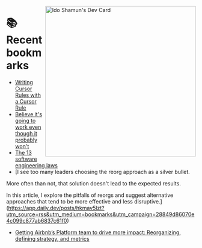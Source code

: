 <a href="https://app.daily.dev/idoshamun"><img src="https://api.daily.dev/devcards/v2/28849d86070e4c099c877ab6837c61f0.png?type=default&r=auy" align="right" width="400" alt="Ido Shamun's Dev Card"/></a>

# 📚 Recent bookmarks
<!-- BOOKMARKS:START -->
- [Writing Cursor Rules with a Cursor Rule](https://app.daily.dev/posts/wuxvRSu1e?utm_source=rss&utm_medium=bookmarks&utm_campaign=28849d86070e4c099c877ab6837c61f0)
- [Believe it&#39;s going to work even though it probably won&#39;t](https://app.daily.dev/posts/2pfEDetm0?utm_source=rss&utm_medium=bookmarks&utm_campaign=28849d86070e4c099c877ab6837c61f0)
- [The 13 software engineering laws](https://app.daily.dev/posts/Pahg487q0?utm_source=rss&utm_medium=bookmarks&utm_campaign=28849d86070e4c099c877ab6837c61f0)
- [I see too many leaders choosing the reorg approach as a silver bullet.

More often than not, that solution doesn&#39;t lead to the expected results.

In this article, I explore the pitfalls of reorgs and suggest alternative approaches that tend to be more effective and less disruptive.](https://app.daily.dev/posts/hkmav5lzt?utm_source=rss&utm_medium=bookmarks&utm_campaign=28849d86070e4c099c877ab6837c61f0)
- [Getting Airbnb’s Platform team to drive more impact: Reorganizing, defining strategy, and metrics](https://app.daily.dev/posts/xejpkP43z?utm_source=rss&utm_medium=bookmarks&utm_campaign=28849d86070e4c099c877ab6837c61f0)
<!-- BOOKMARKS:END -->
